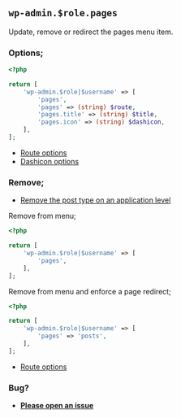 ## `wp-admin.$role.pages`

Update, remove or redirect the pages menu item.

### Options;

```php
<?php

return [
    'wp-admin.$role|$username' => [
        'pages',
        'pages' => (string) $route,
        'pages.title' => (string) $title,
        'pages.icon' => (string) $dashicon,
    ],
];
```

- [Route options](../route-options.md)
- [Dashicon options](https://developer.wordpress.org/resource/dashicons/#editor-customchar)

### Remove;

- [Remove the post type on an application level](../application/posttype)

Remove from menu;

```php
<?php

return [
    'wp-admin.$role|$username' => [
        'pages',
    ],
];
```

Remove from menu and enforce a page redirect;

```php
<?php

return [
    'wp-admin.$role|$username' => [
        'pages' => 'posts',
    ],
];
```

- [Route options](../route-options.md)

### Bug?

- **[Please open an issue](https://github.com/darrenjacoby/intervention/issues/new?title=[wp-admin.pages]&labels=bug&assignees=darrenjacoby)**
